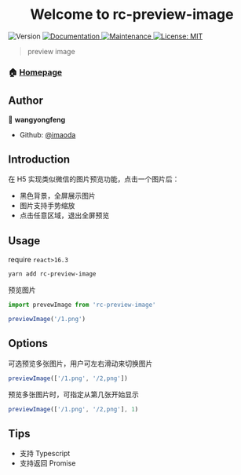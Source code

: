 <h1 align="center">Welcome to rc-preview-image</h1>
<p>
  <img alt="Version" src="https://img.shields.io/badge/version-0.0.1-blue.svg?cacheSeconds=2592000" />
  <a href="https://github.com/imaoda/rc-preview-image#readme" target="_blank">
    <img alt="Documentation" src="https://img.shields.io/badge/documentation-yes-brightgreen.svg" />
  </a>
  <a href="https://github.com/imaoda/rc-preview-image/graphs/commit-activity" target="_blank">
    <img alt="Maintenance" src="https://img.shields.io/badge/Maintained%3F-yes-green.svg" />
  </a>
  <a href="https://github.com/imaoda/rc-preview-image/blob/master/LICENSE" target="_blank">
    <img alt="License: MIT" src="https://img.shields.io/github/license/imaoda/rc-preview-image" />
  </a>
</p>

> preview image

### 🏠 [Homepage](https://github.com/imaoda/rc-preview-image#readme)

## Author

👤 **wangyongfeng**

* Github: [@imaoda](https://github.com/imaoda)

## Introduction

在 H5 实现类似微信的图片预览功能，点击一个图片后：

- 黑色背景，全屏展示图片
- 图片支持手势缩放
- 点击任意区域，退出全屏预览

## Usage

require `react>16.3`

```bash
yarn add rc-preview-image
```

预览图片

```js
import prevewImage from 'rc-preview-image'

previewImage('/1.png')
```

## Options

可选预览多张图片，用户可左右滑动来切换图片

```js
previewImage(['/1.png', '/2,png'])
```

预览多张图片时，可指定从第几张开始显示

```js
previewImage(['/1.png', '/2,png'], 1)
```

## Tips

- 支持 Typescript
- 支持返回 Promise
